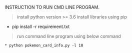 INSTRUCTION TO RUN CMD LINE PROGRAM.

> install python version >= 3.6
> install libraries using pip 
  
  * pip install -r requirement.txt

> run command line program using below command 

    * python pokemon_card_info.py -l 10

